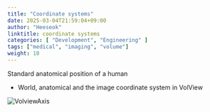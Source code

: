 ```yaml
---
title: "Coordinate systems"
date: 2025-03-04T21:59:04+09:00
author: "Heeseok"
linktitle: coordinate systems
categories: [ "Development", "Engineering" ]
tags: ["medical", "imaging", "volume"]
weight: 10
---
```


Standard anatomical position of a human

* World, anatomical and the image coordinate system in VolView

![VolviewAxis](/skills/ct-coords.png#center)


